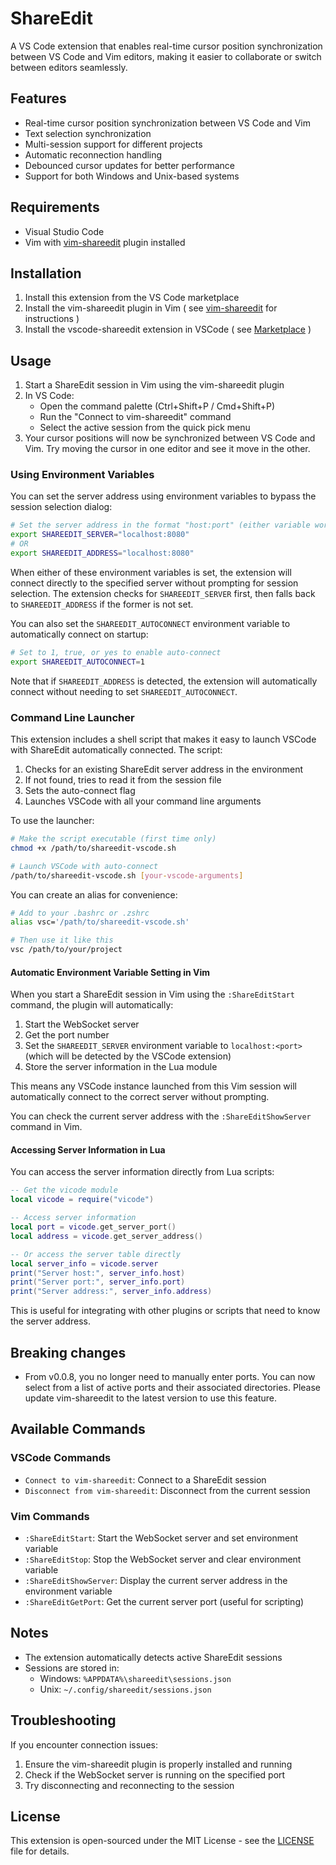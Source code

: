 # ShareEdit

A VS Code extension that enables real-time cursor position synchronization between VS Code and Vim editors, making it easier to collaborate or switch between editors seamlessly.

## Features

- Real-time cursor position synchronization between VS Code and Vim
- Text selection synchronization
- Multi-session support for different projects
- Automatic reconnection handling
- Debounced cursor updates for better performance
- Support for both Windows and Unix-based systems

## Requirements

- Visual Studio Code
- Vim with [vim-shareedit](https://github.com/kbwo/vim-shareedit) plugin installed

## Installation

1. Install this extension from the VS Code marketplace
2. Install the vim-shareedit plugin in Vim ( see [vim-shareedit](https://github.com/kbwo/vim-shareedit) for instructions )
3. Install the vscode-shareedit extension in VSCode ( see [Marketplace](https://marketplace.visualstudio.com/items?itemName=kbwo.shareedit) )

## Usage

1. Start a ShareEdit session in Vim using the vim-shareedit plugin
2. In VS Code:
   - Open the command palette (Ctrl+Shift+P / Cmd+Shift+P)
   - Run the "Connect to vim-shareedit" command
   - Select the active session from the quick pick menu
3. Your cursor positions will now be synchronized between VS Code and Vim. Try moving the cursor in one editor and see it move in the other.

### Using Environment Variables

You can set the server address using environment variables to bypass the session selection dialog:

```bash
# Set the server address in the format "host:port" (either variable works)
export SHAREEDIT_SERVER="localhost:8080"
# OR
export SHAREEDIT_ADDRESS="localhost:8080"
```

When either of these environment variables is set, the extension will connect directly to the specified server without prompting for session selection. The extension checks for `SHAREEDIT_SERVER` first, then falls back to `SHAREEDIT_ADDRESS` if the former is not set.

You can also set the `SHAREEDIT_AUTOCONNECT` environment variable to automatically connect on startup:

```bash
# Set to 1, true, or yes to enable auto-connect
export SHAREEDIT_AUTOCONNECT=1
```

Note that if `SHAREEDIT_ADDRESS` is detected, the extension will automatically connect without needing to set `SHAREEDIT_AUTOCONNECT`.

### Command Line Launcher

This extension includes a shell script that makes it easy to launch VSCode with ShareEdit automatically connected. The script:

1. Checks for an existing ShareEdit server address in the environment
2. If not found, tries to read it from the session file
3. Sets the auto-connect flag
4. Launches VSCode with all your command line arguments

To use the launcher:

```bash
# Make the script executable (first time only)
chmod +x /path/to/shareedit-vscode.sh

# Launch VSCode with auto-connect
/path/to/shareedit-vscode.sh [your-vscode-arguments]
```

You can create an alias for convenience:

```bash
# Add to your .bashrc or .zshrc
alias vsc='/path/to/shareedit-vscode.sh'

# Then use it like this
vsc /path/to/your/project
```

#### Automatic Environment Variable Setting in Vim

When you start a ShareEdit session in Vim using the `:ShareEditStart` command, the plugin will automatically:

1. Start the WebSocket server
2. Get the port number
3. Set the `SHAREEDIT_SERVER` environment variable to `localhost:<port>` (which will be detected by the VSCode extension)
4. Store the server information in the Lua module

This means any VSCode instance launched from this Vim session will automatically connect to the correct server without prompting.

You can check the current server address with the `:ShareEditShowServer` command in Vim.

#### Accessing Server Information in Lua

You can access the server information directly from Lua scripts:

```lua
-- Get the vicode module
local vicode = require("vicode")

-- Access server information
local port = vicode.get_server_port()
local address = vicode.get_server_address()

-- Or access the server table directly
local server_info = vicode.server
print("Server host:", server_info.host)
print("Server port:", server_info.port)
print("Server address:", server_info.address)
```

This is useful for integrating with other plugins or scripts that need to know the server address.

## Breaking changes

- From v0.0.8, you no longer need to manually enter ports. You can now select from a list of active ports and their associated directories. Please update vim-shareedit to the latest version to use this feature.

## Available Commands

### VSCode Commands

- `Connect to vim-shareedit`: Connect to a ShareEdit session
- `Disconnect from vim-shareedit`: Disconnect from the current session

### Vim Commands

- `:ShareEditStart`: Start the WebSocket server and set environment variable
- `:ShareEditStop`: Stop the WebSocket server and clear environment variable
- `:ShareEditShowServer`: Display the current server address in the environment variable
- `:ShareEditGetPort`: Get the current server port (useful for scripting)

## Notes

- The extension automatically detects active ShareEdit sessions
- Sessions are stored in:
  - Windows: `%APPDATA%\shareedit\sessions.json`
  - Unix: `~/.config/shareedit/sessions.json`

## Troubleshooting

If you encounter connection issues:

1. Ensure the vim-shareedit plugin is properly installed and running
2. Check if the WebSocket server is running on the specified port
3. Try disconnecting and reconnecting to the session

## License

This extension is open-sourced under the MIT License - see the [LICENSE](LICENSE) file for details.

